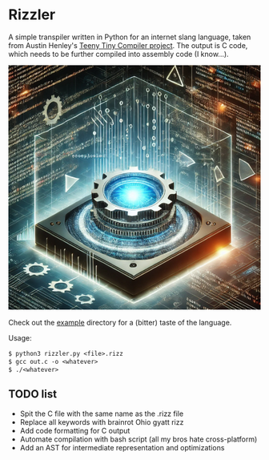 # Rizzler
A simple transpiler written in Python for an internet slang language, taken from Austin Henley's <a href="https://austinhenley.com/blog/teenytinycompiler1.html">Teeny Tiny Compiler project</a>. The output is C code, which needs to be further compiled into assembly code (I know...).

![figuring out computers](transpiler.png "Rizzlers")

Check out the  [example](example/) directory for a (bitter) taste of the language.

Usage:
```
$ python3 rizzler.py <file>.rizz
$ gcc out.c -o <whatever>
$ ./<whatever>
```
## TODO list
 - Spit the C file with the same name as the .rizz file
 - Replace all keywords with brainrot Ohio gyatt rizz
 - Add code formatting for C output
 - Automate compilation with bash script (all my bros hate cross-platform)
 - Add an AST for intermediate representation and optimizations